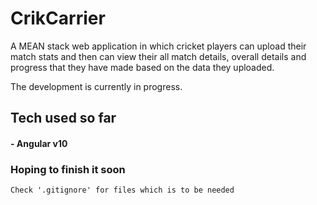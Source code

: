 # CrikCarrier

A MEAN stack web application in which cricket players can upload their match stats and then can view their all match details, overall details and progress that they have made based on the data they uploaded.

The development is currently in progress.

## Tech used so far

#### - Angular v10

### Hoping to finish it soon

```
Check '.gitignore' for files which is to be needed
```
